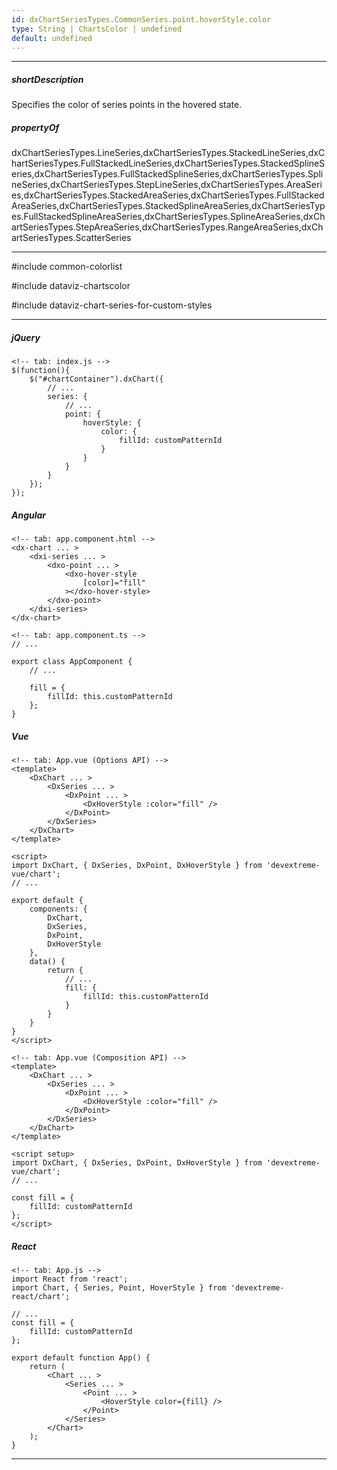 ```yaml
---
id: dxChartSeriesTypes.CommonSeries.point.hoverStyle.color
type: String | ChartsColor | undefined
default: undefined
---
```

---
##### shortDescription
Specifies the color of series points in the hovered state.

##### propertyOf
dxChartSeriesTypes.LineSeries,dxChartSeriesTypes.StackedLineSeries,dxChartSeriesTypes.FullStackedLineSeries,dxChartSeriesTypes.StackedSplineSeries,dxChartSeriesTypes.FullStackedSplineSeries,dxChartSeriesTypes.SplineSeries,dxChartSeriesTypes.StepLineSeries,dxChartSeriesTypes.AreaSeries,dxChartSeriesTypes.StackedAreaSeries,dxChartSeriesTypes.FullStackedAreaSeries,dxChartSeriesTypes.StackedSplineAreaSeries,dxChartSeriesTypes.FullStackedSplineAreaSeries,dxChartSeriesTypes.SplineAreaSeries,dxChartSeriesTypes.StepAreaSeries,dxChartSeriesTypes.RangeAreaSeries,dxChartSeriesTypes.ScatterSeries

---
#include common-colorlist

#include dataviz-chartscolor

#include dataviz-chart-series-for-custom-styles

---
##### jQuery

    <!-- tab: index.js -->
    $(function(){
        $("#chartContainer").dxChart({
            // ...
            series: {
                // ...
                point: {
                    hoverStyle: {
                        color: {
                            fillId: customPatternId
                        }
                    }
                }
            }
        });
    });

##### Angular

    <!-- tab: app.component.html -->
    <dx-chart ... >
        <dxi-series ... >
            <dxo-point ... >
                <dxo-hover-style 
                    [color]="fill"
                ></dxo-hover-style>
            </dxo-point>
        </dxi-series>
    </dx-chart>

    <!-- tab: app.component.ts -->
    // ...

    export class AppComponent {
        // ...
        
        fill = {
            fillId: this.customPatternId
        };
    } 

##### Vue

    <!-- tab: App.vue (Options API) -->
    <template>
        <DxChart ... >
            <DxSeries ... >
                <DxPoint ... >
                    <DxHoverStyle :color="fill" />
                </DxPoint>
            </DxSeries>
        </DxChart>
    </template>

    <script>
    import DxChart, { DxSeries, DxPoint, DxHoverStyle } from 'devextreme-vue/chart'; 
    // ...

    export default {
        components: {
            DxChart,
            DxSeries,
            DxPoint,
            DxHoverStyle
        },
        data() {
            return {
                // ...
                fill: {
                    fillId: this.customPatternId
                }
            }
        }
    }
    </script>

    <!-- tab: App.vue (Composition API) -->
    <template>
        <DxChart ... >
            <DxSeries ... >
                <DxPoint ... >
                    <DxHoverStyle :color="fill" />
                </DxPoint>
            </DxSeries>
        </DxChart>
    </template>

    <script setup>
    import DxChart, { DxSeries, DxPoint, DxHoverStyle } from 'devextreme-vue/chart';  
    // ...

    const fill = {
        fillId: customPatternId
    };
    </script>

##### React

    <!-- tab: App.js -->
    import React from 'react';
    import Chart, { Series, Point, HoverStyle } from 'devextreme-react/chart'; 

    // ...
    const fill = {
        fillId: customPatternId
    };

    export default function App() { 
        return ( 
            <Chart ... >
                <Series ... >
                    <Point ... >
                        <HoverStyle color={fill} />
                    </Point>
                </Series>
            </Chart>        
        ); 
    } 

---

